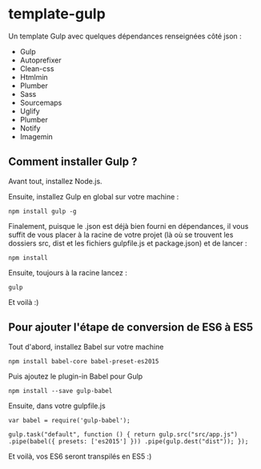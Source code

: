 # template-gulp

Un template Gulp avec quelques dépendances renseignées côté json :

- Gulp
- Autoprefixer
- Clean-css
- Htmlmin
- Plumber
- Sass
- Sourcemaps
- Uglify
- Plumber
- Notify
- Imagemin

## Comment installer Gulp ?

Avant tout, installez Node.js.

Ensuite, installez Gulp en global sur votre machine :

`npm install gulp -g`

Finalement, puisque le .json est déjà bien fourni en dépendances, il vous suffit de vous placer à la racine de votre projet (là où se trouvent les dossiers src, dist et les fichiers gulpfile.js et package.json) et de lancer :

`npm install`

Ensuite, toujours à la racine lancez :

`gulp`

Et voilà :)

## Pour ajouter l'étape de conversion de ES6 à ES5

Tout d'abord, installez Babel sur votre machine

`npm install babel-core babel-preset-es2015`

Puis ajoutez le plugin-in Babel pour Gulp

`npm install --save gulp-babel`

Ensuite, dans votre gulpfile.js

`var babel = require('gulp-babel');`

`gulp.task("default", function () {
  return gulp.src("src/app.js")
    .pipe(babel({ presets: ['es2015'] }))
    .pipe(gulp.dest("dist"));
});`


Et voilà, vos ES6 seront transpilés en ES5 :)
